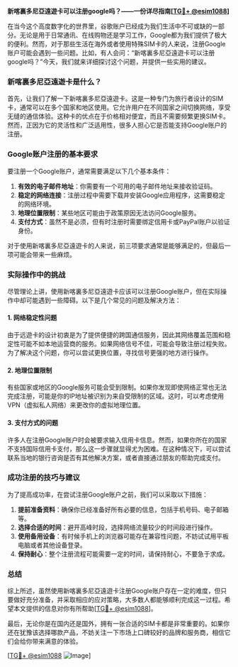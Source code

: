 **新喀裏多尼亞遠遊卡可以注册google吗？——一份详尽指南[[TG💪+ @esim1088](https://t.me/s/esim1088)]**

在当今这个高度数字化的世界里，谷歌账户已经成为我们生活中不可或缺的一部分。无论是用于日常通讯、在线购物还是学习工作，Google都为我们提供了极大的便利。然而，对于那些生活在海外或者使用特殊SIM卡的人来说，注册Google账户可能会遇到一些问题。比如，有人会问：“新喀裏多尼亞遠遊卡可以注册google吗？”今天，我们就来详细探讨这个问题，并提供一些实用的建议。

### 新喀裏多尼亞遠遊卡是什么？

首先，让我们了解一下新喀裏多尼亞遠遊卡。这是一种专门为旅行者设计的SIM卡，通常可以在多个国家和地区使用。它允许用户在不同国家之间切换网络，享受无缝的通信体验。这种卡的优点在于价格相对便宜，而且不需要频繁更换SIM卡。然而，正因为它的灵活性和广泛适用性，很多人担心它是否能支持Google账户的注册。

### Google账户注册的基本要求

要注册一个Google账户，通常需要满足以下几个基本条件：

1. **有效的电子邮件地址**：你需要有一个可用的电子邮件地址来接收验证码。
2. **稳定的网络连接**：注册过程中需要下载并安装Google应用程序，这需要稳定的网络环境。
3. **地理位置限制**：某些地区可能由于政策原因无法访问Google服务。
4. **支付方式**：虽然不是必须，但有时注册时需要绑定信用卡或PayPal账户以验证身份。

对于使用新喀裏多尼亞遠遊卡的人来说，前三项要求通常是能够满足的，但最后一项可能会带来一些麻烦。

### 实际操作中的挑战

尽管理论上讲，使用新喀裏多尼亞遠遊卡应该可以注册Google账户，但在实际操作中却可能遇到一些障碍。以下是几个常见的问题及解决方法：

#### 1. 网络稳定性问题
由于远遊卡的设计初衷是为了提供便捷的跨国通信服务，因此其网络覆盖范围和稳定性可能不如本地运营商的服务。如果网络信号不佳，可能会导致注册过程失败。为了解决这个问题，你可以尝试更换位置，寻找信号更强的地方进行操作。

#### 2. 地理位置限制
有些国家或地区的Google服务可能会受到限制。如果你发现即使网络正常也无法完成注册，可能是你的IP地址被识别为来自受限制的区域。这时，可以考虑使用VPN（虚拟私人网络）来更改你的虚拟地理位置。

#### 3. 支付方式的问题
许多人在注册Google账户时会被要求输入信用卡信息。然而，如果你所在的国家不支持国际信用卡支付，那么这一步骤就显得尤为困难。在这种情况下，可以尝试联系当地的银行咨询是否有其他解决方案，或者直接通过朋友的帮助完成支付。

### 成功注册的技巧与建议

为了提高成功率，在尝试注册Google账户之前，我们可以采取以下措施：

1. **提前准备资料**：确保你已经准备好所有必要的信息，包括手机号码、电子邮箱等。
2. **选择合适的时间**：避开高峰时段，选择网络流量较少的时间段进行操作。
3. **使用备用设备**：有时候手机上的浏览器可能存在兼容性问题，不妨试试用平板电脑或者其他设备登录。
4. **保持耐心**：整个注册流程可能需要一定的时间，请保持耐心，不要急于求成。

### 总结

综上所述，虽然使用新喀裏多尼亞遠遊卡注册Google账户存在一定的难度，但只要做好充分准备，并采取相应的应对策略，大多数人都能够顺利完成这一过程。希望本文提供的信息对你有所帮助[[TG💪+ @esim1088](https://t.me/s/esim1088)]。

最后，无论你是在国内还是国外，拥有一张合适的SIM卡都是非常重要的。如果你还在犹豫该选择哪款产品，不妨关注一下市场上口碑较好的品牌和服务商，相信它们会给你带来满意的体验。

[[TG💪+ @esim1088](https://t.me/s/esim1088) ![Image](https://i.postimg.cc/4NQfJmqS/Snipaste-2025-05-13-00-14-12.png)]